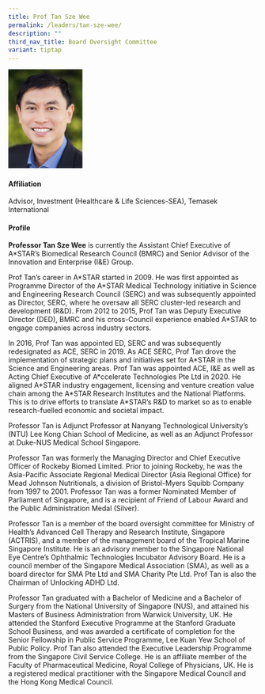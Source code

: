 ```yaml
---
title: Prof Tan Sze Wee
permalink: /leaders/tan-sze-wee/
description: ""
third_nav_title: Board Oversight Committee
variant: tiptap
---
```

<div class="isomer-image-wrapper">
<img style="width:150px" height="auto" width="100%" src="/images/Leaders/tan sze wee.png">
</div>
<h4>Affiliation</h4>
<p>Advisor, Investment (Healthcare &amp; Life Sciences-SEA), Temasek International</p>
<h4>Profile</h4>
<p><strong>Professor Tan Sze Wee</strong> is currently the Assistant Chief
Executive of A*STAR’s Biomedical Research Council (BMRC) and Senior Advisor
of the Innovation and Enterprise (I&amp;E) Group.</p>
<p>Prof Tan’s career in A*STAR started in 2009. He was first appointed as
Programme Director of the A*STAR Medical Technology initiative in Science
and Engineering Research Council (SERC) and was subsequently appointed
as Director, SERC, where he oversaw all SERC cluster-led research and development
(R&amp;D). From 2012 to 2015, Prof Tan was Deputy Executive Director (DED),
BMRC and his cross-Council experience enabled A*STAR to engage companies
across industry sectors.</p>
<p>In 2016, Prof Tan was appointed ED, SERC and was subsequently redesignated
as ACE, SERC in 2019. As ACE SERC, Prof Tan drove the implementation of
strategic plans and initiatives set for A*STAR in the Science and Engineering
areas. Prof Tan was appointed ACE, I&amp;E as well as Acting Chief Executive
of A*ccelerate Technologies Pte Ltd in 2020. He aligned A*STAR industry
engagement, licensing and venture creation value chain among the A*STAR
Research Institutes and the National Platforms. This is to drive efforts
to translate A*STAR’s R&amp;D to market so as to enable research-fuelled
economic and societal impact.</p>
<p>Professor Tan is Adjunct Professor at Nanyang Technological University’s
(NTU) Lee Kong Chian School of Medicine, as well as an Adjunct Professor
at Duke-NUS Medical School Singapore.</p>
<p>Professor Tan was formerly the Managing Director and Chief Executive Officer
of Rockeby Biomed Limited. Prior to joining Rockeby, he was the Asia-Pacific
Associate Regional Medical Director (Asia Regional Office) for Mead Johnson
Nutritionals, a division of Bristol-Myers Squibb Company from 1997 to 2001.
Professor Tan was a former Nominated Member of Parliament of Singapore,
and is a recipient of Friend of Labour Award and the Public Administration
Medal (Silver).</p>
<p>Professor Tan is a member of the board oversight committee for Ministry
of Health’s Advanced Cell Therapy and Research Institute, Singapore (ACTRIS),
and a member of the management board of the Tropical Marine Singapore Institute.
He is an advisory member to the Singapore National Eye Centre’s Ophthalmic
Technologies Incubator Advisory Board. He is a council member of the Singapore
Medical Association (SMA), as well as a board director for SMA Pte Ltd
and SMA Charity Pte Ltd. Prof Tan is also the Chairman of Unlocking ADHD
Ltd.</p>
<p>Professor Tan graduated with a Bachelor of Medicine and a Bachelor of
Surgery from the National University of Singapore (NUS), and attained his
Masters of Business Administration from Warwick University, UK. He attended
the Stanford Executive Programme at the Stanford Graduate School Business,
and was awarded a certificate of completion for the Senior Fellowship in
Public Service Programme, Lee Kuan Yew School of Public Policy. Prof Tan
also attended the Executive Leadership Programme from the Singapore Civil
Service College. He is an affiliate member of the Faculty of Pharmaceutical
Medicine, Royal College of Physicians, UK. He is a registered medical practitioner
with the Singapore Medical Council and the Hong Kong Medical Council.</p>